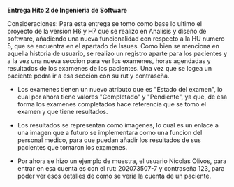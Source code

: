 **Entrega Hito 2 de Ingenieria de Software**

Consideraciones: Para esta entrega se tomo como base lo ultimo el proyecto de la version H6 y H7 que se realizo en Analisis y diseño de software, añadiendo una nueva funcionalidad con respecto a la HU numero 5,
que se encuentra en el apartado de Issues. Como bien se menciona en aquella historia de usuario, se realizo un registro aparte para los pacientes y a la vez una nueva seccion para ver los examenes, horas agendadas
y resultados de los examenes de los pacientes. Una vez que se logea un paciente podra ir a esa seccion con su rut y contraseña.

- Los examenes tienen un nuevo atributo que es "Estado del examen", lo cual por ahora tiene valores "Completado" y "Pendiente", ya que, de esa forma los examenes completados hace referencia que se tomo el examen y que
tiene resultados.

- Los resultados se representan como imagenes, lo cual es un enlace a una imagen que a futuro se implementara como una funcion del personal medico, para que puedan añadir los resultados de sus pacientes que tomaron los examenes.

- Por ahora se hizo un ejemplo de muestra, el usuario Nicolas Olivos, para entrar en esa cuenta es con el rut: 202073507-7 y contraseña 123, para poder ver esos detalles de como se veria la cuenta de un paciente.
